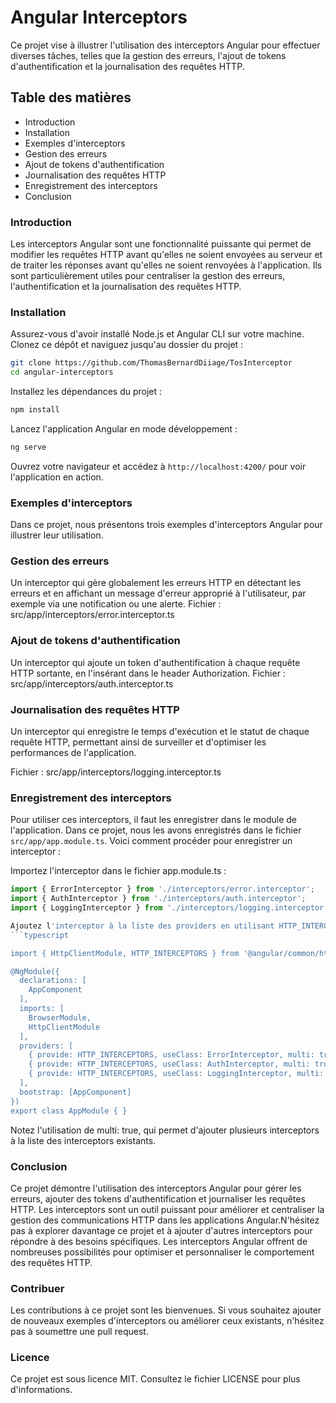 # Angular Interceptors

Ce projet vise à illustrer l'utilisation des interceptors Angular pour effectuer diverses tâches, telles que la gestion des erreurs, l'ajout de tokens d'authentification et la journalisation des requêtes HTTP.

## Table des matières

- Introduction
- Installation
- Exemples d'interceptors
- Gestion des erreurs
- Ajout de tokens d'authentification
- Journalisation des requêtes HTTP
- Enregistrement des interceptors
- Conclusion

### Introduction

Les interceptors Angular sont une fonctionnalité puissante qui permet de modifier les requêtes HTTP avant qu'elles ne soient envoyées au serveur et de traiter les réponses avant qu'elles ne soient renvoyées à l'application. Ils sont particulièrement utiles pour centraliser la gestion des erreurs, l'authentification et la journalisation des requêtes HTTP.

### Installation

Assurez-vous d'avoir installé Node.js et Angular CLI sur votre machine. Clonez ce dépôt et naviguez jusqu'au dossier du projet :
```bash
git clone https://github.com/ThomasBernardDiiage/TosInterceptor
cd angular-interceptors
```

Installez les dépendances du projet :

```bash
npm install
```

Lancez l'application Angular en mode développement :
```bash
ng serve
```

Ouvrez votre navigateur et accédez à `http://localhost:4200/` pour voir l'application en action.

### Exemples d'interceptors

Dans ce projet, nous présentons trois exemples d'interceptors Angular pour illustrer leur utilisation.

### Gestion des erreurs

Un interceptor qui gère globalement les erreurs HTTP en détectant les erreurs et en affichant un message d'erreur approprié à l'utilisateur, par exemple via une notification ou une alerte.
Fichier : src/app/interceptors/error.interceptor.ts

### Ajout de tokens d'authentification

Un interceptor qui ajoute un token d'authentification à chaque requête HTTP sortante, en l'insérant dans le header Authorization.
Fichier : src/app/interceptors/auth.interceptor.ts

### Journalisation des requêtes HTTP

Un interceptor qui enregistre le temps d'exécution et le statut de chaque requête HTTP, permettant ainsi de surveiller et d'optimiser les performances de l'application.

Fichier : src/app/interceptors/logging.interceptor.ts


### Enregistrement des interceptors

Pour utiliser ces interceptors, il faut les enregistrer dans le module de l'application. Dans ce projet, nous les avons enregistrés dans le fichier `src/app/app.module.ts`. Voici comment procéder pour enregistrer un interceptor :

Importez l'interceptor dans le fichier app.module.ts :

```typescript
import { ErrorInterceptor } from './interceptors/error.interceptor';
import { AuthInterceptor } from './interceptors/auth.interceptor';
import { LoggingInterceptor } from './interceptors/logging.interceptor';

Ajoutez l'interceptor à la liste des providers en utilisant HTTP_INTERCEPTORS et useClass :
```typescript

import { HttpClientModule, HTTP_INTERCEPTORS } from '@angular/common/http';

@NgModule({
  declarations: [
    AppComponent
  ],
  imports: [
    BrowserModule,
    HttpClientModule
  ],
  providers: [
    { provide: HTTP_INTERCEPTORS, useClass: ErrorInterceptor, multi: true },
    { provide: HTTP_INTERCEPTORS, useClass: AuthInterceptor, multi: true },
    { provide: HTTP_INTERCEPTORS, useClass: LoggingInterceptor, multi: true }
  ],
  bootstrap: [AppComponent]
})
export class AppModule { }
```

Notez l'utilisation de multi: true, qui permet d'ajouter plusieurs interceptors à la liste des interceptors existants.

### Conclusion

Ce projet démontre l'utilisation des interceptors Angular pour gérer les erreurs, ajouter des tokens d'authentification et journaliser les requêtes HTTP. Les interceptors sont un outil puissant pour améliorer et centraliser la gestion des communications HTTP dans les applications Angular.N'hésitez pas à explorer davantage ce projet et à ajouter d'autres interceptors pour répondre à des besoins spécifiques. Les interceptors Angular offrent de nombreuses possibilités pour optimiser et personnaliser le comportement des requêtes HTTP.

### Contribuer

Les contributions à ce projet sont les bienvenues. Si vous souhaitez ajouter de nouveaux exemples d'interceptors ou améliorer ceux existants, n'hésitez pas à soumettre une pull request.

### Licence

Ce projet est sous licence MIT. Consultez le fichier LICENSE pour plus d'informations.
